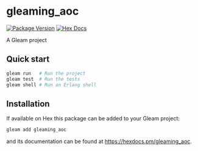 # gleaming_aoc

[![Package Version](https://img.shields.io/hexpm/v/gleaming_aoc)](https://hex.pm/packages/gleaming_aoc)
[![Hex Docs](https://img.shields.io/badge/hex-docs-ffaff3)](https://hexdocs.pm/gleaming_aoc/)

A Gleam project

## Quick start

```sh
gleam run   # Run the project
gleam test  # Run the tests
gleam shell # Run an Erlang shell
```

## Installation

If available on Hex this package can be added to your Gleam project:

```sh
gleam add gleaming_aoc
```

and its documentation can be found at <https://hexdocs.pm/gleaming_aoc>.
